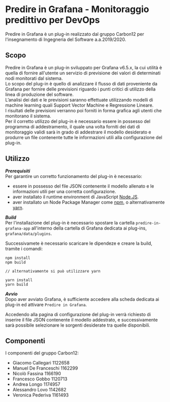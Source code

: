 # Predire in Grafana - Monitoraggio predittivo per DevOps

Predire in Grafana è un plug-in realizzato dal gruppo Carbon12 per l'insegnamento di Ingegneria del Software a.a.2019/2020. 

## Scopo
Predire in Grafana è un plug-in sviluppato per Grafana v6.5.x, la cui utilità è quella di fornire all'utente un servizio di previsione dei valori di determinati nodi monitorati dal sistema.  
Lo scopo del plug-in è quello di analizzare il flusso di dati proveniente da Grafana per fornire delle previsioni riguardo i punti critici di utilizzo della linea di produzione del software.   
L’analisi dei dati e le previsioni saranno effettuate utilizzando modelli di machine learning quali Support Vector Machine e Regressione Lineare.  
I risultati delle previsioni verranno poi forniti in forma grafica agli utenti che monitorano il sistema.  
Per il corretto utilizzo del plug-in è necessario essere in possesso del programma di addestramento, il quale una volta forniti dei dati di monitoraggio validi sarà in grado di addestrare il modello desiderato e produrre un file contenente tutte le informazioni utili alla configurazione del plug-in.

## Utilizzo

***Prerequisiti***  
Per garantire un corretto funzionamento del plug-in è necessario:

- essere in possesso del file JSON contenente il modello allenato e le informazioni utili per una corretta configurazione.
- aver installato il runtime environment di JavaScript [Node.JS](https://nodejs.org/en/).
- aver installato un Node Package Manager come [npm](https://nodejs.org/en/), o alternativamente [yarn](https://yarnpkg.com/).

***Build***  
Per l'installazione del plug-in è necessario spostare la cartella `predire-in-grafana-app` all'interno della cartella di Grafana dedicata ai plug-ins, `grafana/data/plugins`.

Successivamete è necessario scaricare le dipendeze e creare la build, tramite i comandi:
```
npm install
npm build

// alternativamente si può utilizzare yarn

yarn install
yarn build

```

***Avvio***  
Dopo aver avviato Grafana, è sufficiente accedere alla scheda dedicata ai plug-in ed attivare `Predire in Grafana`.

Accedendo alla pagina di configurazione del plug-in verrà richiesto di inserire il file JSON contenente il modello addestrato, e successivamente sarà possibile selezionare le sorgenti desiderate tra quelle disponibili.

## Componenti
I componenti del gruppo Carbon12:

- Giacomo Callegari 1122658
- Manuel De Franceschi 1162299
- Nicolò Fassina 1166190
- Francesco Gobbo 1120713
- Andrea Longo 1174957
- Alessandro Lovo 1142682
- Veronica Pederiva 1161493
